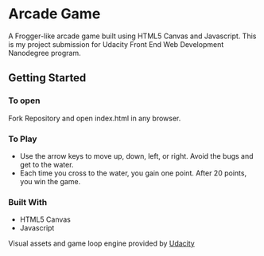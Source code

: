 # Arcade Game

A Frogger-like arcade game built using HTML5 Canvas and Javascript. This is my project submission for Udacity Front End Web Development Nanodegree program.

## Getting Started

### To open

Fork Repository and open index.html in any browser.

### To Play

* Use the arrow keys to move up, down, left, or right. Avoid the bugs and get to the water.
* Each time you cross to the water, you gain one point. After 20 points, you win the game.

### Built With
* HTML5 Canvas
* Javascript


Visual assets and game loop engine provided by [Udacity](https://github.com/udacity/frontend-nanodegree-arcade-game)